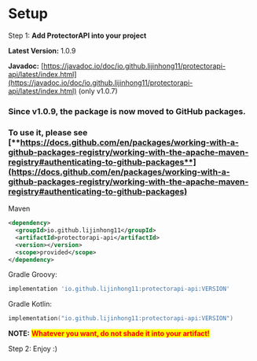 # Setup

Step 1: **Add ProtectorAPI into your project**

**Latest Version:** 1.0.9

**Javadoc:** [https://javadoc.io/doc/io.github.lijinhong11/protectorapi-api/latest/index.html](https://javadoc.io/doc/io.github.lijinhong11/protectorapi-api/latest/index.html) (only v1.0.7)

### **Since v1.0.9, the package is now moved to GitHub packages.**

### **To use it, please see** [**https://docs.github.com/en/packages/working-with-a-github-packages-registry/working-with-the-apache-maven-registry#authenticating-to-github-packages**](https://docs.github.com/en/packages/working-with-a-github-packages-registry/working-with-the-apache-maven-registry#authenticating-to-github-packages)

Maven

```xml
<dependency>
  <groupId>io.github.lijinhong11</groupId>
  <artifactId>protectorapi-api</artifactId>
  <version></version>
  <scope>provided</scope>
</dependency>
```

Gradle Groovy:

```gradle
implementation 'io.github.lijinhong11:protectorapi-api:VERSION'
```

Gradle Kotlin:

```kts
implementation("io.github.lijinhong11:protectorapi-api:VERSION")
```

**NOTE:** <mark style="color:red;">**Whatever you want, do not shade it into your artifact!**</mark>

Step 2: Enjoy :)
